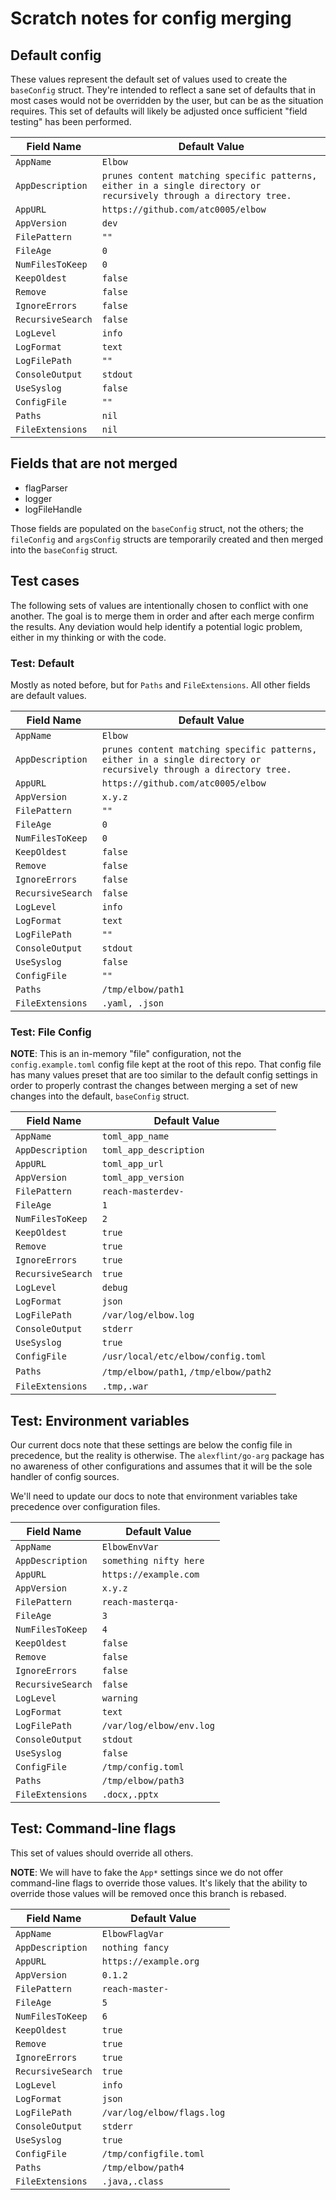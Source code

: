 # Scratch notes for config merging

## Default config

These values represent the default set of values used to create the
`baseConfig` struct. They're intended to reflect a sane set of defaults that
in most cases would not be overridden by the user, but can be as the situation
requires. This set of defaults will likely be adjusted once sufficient "field
testing" has been performed.

| Field Name        | Default Value                                                                                                      |
| ----------------- | ------------------------------------------------------------------------------------------------------------------ |
| `AppName`         | `Elbow`                                                                                                            |
| `AppDescription`  | `prunes content matching specific patterns, either in a single directory or recursively through a directory tree.` |
| `AppURL`          | `https://github.com/atc0005/elbow`                                                                                 |
| `AppVersion`      | `dev`                                                                                                              |
| `FilePattern`     | `""`                                                                                                               |
| `FileAge`         | `0`                                                                                                                |
| `NumFilesToKeep`  | `0`                                                                                                                |
| `KeepOldest`      | `false`                                                                                                            |
| `Remove`          | `false`                                                                                                            |
| `IgnoreErrors`    | `false`                                                                                                            |
| `RecursiveSearch` | `false`                                                                                                            |
| `LogLevel`        | `info`                                                                                                             |
| `LogFormat`       | `text`                                                                                                             |
| `LogFilePath`     | `""`                                                                                                               |
| `ConsoleOutput`   | `stdout`                                                                                                           |
| `UseSyslog`       | `false`                                                                                                            |
| `ConfigFile`      | `""`                                                                                                               |
| `Paths`           | `nil`                                                                                                              |
| `FileExtensions`  | `nil`                                                                                                              |

## Fields that are not merged

- flagParser
- logger
- logFileHandle

Those fields are populated on the `baseConfig` struct, not the others; the
`fileConfig` and `argsConfig` structs are temporarily created and then merged
into the `baseConfig` struct.

## Test cases

The following sets of values are intentionally chosen to conflict with one
another. The goal is to merge them in order and after each merge confirm the
results. Any deviation would help identify a potential logic problem, either
in my thinking or with the code.

### Test: Default

Mostly as noted before, but for `Paths` and `FileExtensions`. All other fields
are default values.

| Field Name        | Default Value                                                                                                      |
| ----------------- | ------------------------------------------------------------------------------------------------------------------ |
| `AppName`         | `Elbow`                                                                                                            |
| `AppDescription`  | `prunes content matching specific patterns, either in a single directory or recursively through a directory tree.` |
| `AppURL`          | `https://github.com/atc0005/elbow`                                                                                 |
| `AppVersion`      | `x.y.z`                                                                                                            |
| `FilePattern`     | `""`                                                                                                               |
| `FileAge`         | `0`                                                                                                                |
| `NumFilesToKeep`  | `0`                                                                                                                |
| `KeepOldest`      | `false`                                                                                                            |
| `Remove`          | `false`                                                                                                            |
| `IgnoreErrors`    | `false`                                                                                                            |
| `RecursiveSearch` | `false`                                                                                                            |
| `LogLevel`        | `info`                                                                                                             |
| `LogFormat`       | `text`                                                                                                             |
| `LogFilePath`     | `""`                                                                                                               |
| `ConsoleOutput`   | `stdout`                                                                                                           |
| `UseSyslog`       | `false`                                                                                                            |
| `ConfigFile`      | `""`                                                                                                               |
| `Paths`           | `/tmp/elbow/path1`                                                                                                 |
| `FileExtensions`  | `.yaml, .json`                                                                                                     |

### Test: File Config

**NOTE**: This is an in-memory "file" configuration, not the
`config.example.toml` config file kept at the root of this repo. That config
file has many values preset that are too similar to the default config
settings in order to properly contrast the changes between merging a set of
new changes into the default, `baseConfig` struct.

| Field Name        | Default Value                          |
| ----------------- | -------------------------------------- |
| `AppName`         | `toml_app_name`                        |
| `AppDescription`  | `toml_app_description`                 |
| `AppURL`          | `toml_app_url`                         |
| `AppVersion`      | `toml_app_version`                     |
| `FilePattern`     | `reach-masterdev-`                     |
| `FileAge`         | `1`                                    |
| `NumFilesToKeep`  | `2`                                    |
| `KeepOldest`      | `true`                                 |
| `Remove`          | `true`                                 |
| `IgnoreErrors`    | `true`                                 |
| `RecursiveSearch` | `true`                                 |
| `LogLevel`        | `debug`                                |
| `LogFormat`       | `json`                                 |
| `LogFilePath`     | `/var/log/elbow.log`                   |
| `ConsoleOutput`   | `stderr`                               |
| `UseSyslog`       | `true`                                 |
| `ConfigFile`      | `/usr/local/etc/elbow/config.toml`     |
| `Paths`           | `/tmp/elbow/path1`, `/tmp/elbow/path2` |
| `FileExtensions`  | `.tmp,.war`                            |

## Test: Environment variables

Our current docs note that these settings are below the config file in
precedence, but the reality is otherwise. The `alexflint/go-arg` package has
no awareness of other configurations and assumes that it will be the sole
handler of config sources.

We'll need to update our docs to note that environment variables take
precedence over configuration files.

| Field Name        | Default Value            |
| ----------------- | ------------------------ |
| `AppName`         | `ElbowEnvVar`            |
| `AppDescription`  | `something nifty here`   |
| `AppURL`          | `https://example.com`    |
| `AppVersion`      | `x.y.z`                  |
| `FilePattern`     | `reach-masterqa-`        |
| `FileAge`         | `3`                      |
| `NumFilesToKeep`  | `4`                      |
| `KeepOldest`      | `false`                  |
| `Remove`          | `false`                  |
| `IgnoreErrors`    | `false`                  |
| `RecursiveSearch` | `false`                  |
| `LogLevel`        | `warning`                |
| `LogFormat`       | `text`                   |
| `LogFilePath`     | `/var/log/elbow/env.log` |
| `ConsoleOutput`   | `stdout`                 |
| `UseSyslog`       | `false`                  |
| `ConfigFile`      | `/tmp/config.toml`       |
| `Paths`           | `/tmp/elbow/path3`       |
| `FileExtensions`  | `.docx,.pptx`            |

## Test: Command-line flags

This set of values should override all others.

**NOTE**: We will have to fake the `App*` settings since we do not offer
command-line flags to override those values. It's likely that the ability to
override those values will be removed once this branch is rebased.

| Field Name        | Default Value              |
| ----------------- | -------------------------- |
| `AppName`         | `ElbowFlagVar`             |
| `AppDescription`  | `nothing fancy`            |
| `AppURL`          | `https://example.org`      |
| `AppVersion`      | `0.1.2`                    |
| `FilePattern`     | `reach-master-`            |
| `FileAge`         | `5`                        |
| `NumFilesToKeep`  | `6`                        |
| `KeepOldest`      | `true`                     |
| `Remove`          | `true`                     |
| `IgnoreErrors`    | `true`                     |
| `RecursiveSearch` | `true`                     |
| `LogLevel`        | `info`                     |
| `LogFormat`       | `json`                     |
| `LogFilePath`     | `/var/log/elbow/flags.log` |
| `ConsoleOutput`   | `stderr`                   |
| `UseSyslog`       | `true`                     |
| `ConfigFile`      | `/tmp/configfile.toml`     |
| `Paths`           | `/tmp/elbow/path4`         |
| `FileExtensions`  | `.java,.class`             |
